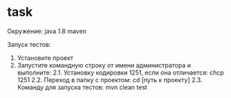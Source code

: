 # task

Окружение:
java 1.8
maven

Запуск тестов:
1. Установите проект
2. Запустите командную строку от имени администратора и выполните:
 2.1. Установку кодировки 1251, если она отличается: chcp 1251
 2.2. Переход в папку с проектом: cd [путь к проекту]
 2.3. Команду для запуска тестов: mvn clean test
